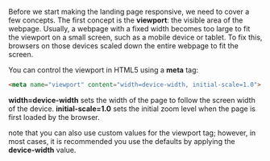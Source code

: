 Before we start making the landing page responsive, we need to cover a few concepts.
The first concept is the **viewport**: the visible area of the webpage.
Usually, a webpage with a fixed width becomes too large to fit the viewport on a small screen, such as a mobile device or tablet. To fix this, browsers on those devices scaled down the entire webpage to fit the screen.

You can control the viewport in HTML5 using a **meta** tag:
```html
<meta name="viewport" content="width=device-width, initial-scale=1.0">
```

**width=device-width** sets the width of the page to follow the screen width of the device.
**initial-scale=1.0** sets the initial zoom level when the page is first loaded by the browser.

note that you can also use custom values for the viewport tag; however, in most cases, it is recommended you use the defaults by applying the **device-width** value.